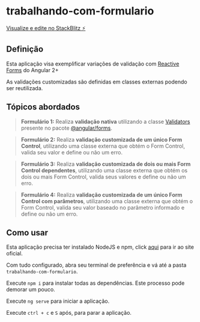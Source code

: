 # trabalhando-com-formulario

[Visualize e edite no StackBlitz ⚡️](https://stackblitz.com/edit/trabalhando-com-formulario)

## Definição
Esta aplicação visa exemplificar variações de validação com [Reactive Forms](https://angular.io/guide/reactive-forms) do Angular 2+

As validações customizadas são definidas em classes externas podendo ser reutilizada.

## Tópicos abordados
> **Formulário 1:** Realiza **validação nativa** utilizando a classe  [Validators](https://angular.io/api/forms/Validators) presente no pacote [@angular/forms](https://angular.io/api/forms).

> **Formulário 2:** Realiza **validação customizada de um único Form Control**, utilizando uma classe externa que obtém o Form Control, valida seu valor e define ou não um erro.

> **Formulário 3:** Realiza **validação customizada de dois ou mais Form Control dependentes**, utilizando uma classe externa que obtém os dois ou mais Form Control, valida seus valores e define ou não um erro.

> **Formulário 4:** Realiza **validação customizada de um único Form Control com parâmetros**, utilizando uma classe externa que obtém o Form Control, valida seu valor baseado no parâmetro informado e define ou não um erro.

## Como usar
Esta aplicação precisa ter instalado NodeJS e npm, click [aqui](https://nodejs.org/) para ir ao site oficial.

Com tudo configurado, abra seu terminal de preferência e vá até a pasta `trabalhando-com-formulario`.

Execute `npm i` para instalar todas as dependências. Este processo pode demorar um pouco.

Execute `ng serve` para iniciar a aplicação.

Execute `ctrl + c` e `S` após, para parar a aplicação.
